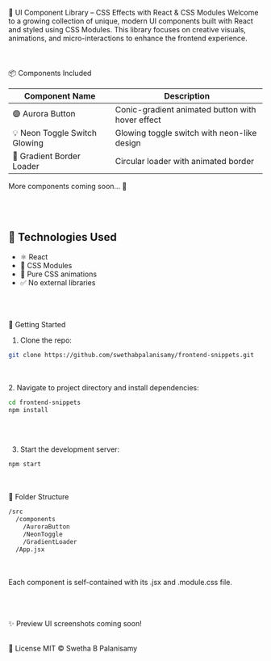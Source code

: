 🧩 UI Component Library – CSS Effects with React & CSS Modules
Welcome to a growing collection of unique, modern UI components built with React and styled using CSS Modules. This library focuses on creative visuals, animations, and micro-interactions to enhance the frontend experience.
<br><br><br><br>
📦 Components Included

| Component Name         | Description                                      |
|------------------------|--------------------------------------------------|
| 🟣 Aurora Button          | Conic-gradient animated button with hover effect |
| 💡 Neon Toggle Switch	Glowing     | Glowing toggle switch with neon-like design      |
| 🔄 Gradient Border Loader | Circular loader with animated border             |


More components coming soon... 🌱
<br><br><br><br>


## 🔧 Technologies Used
- ⚛️ React
- 🎨 CSS Modules
- 🧠 Pure CSS animations
- ✅ No external libraries
  <br><br><br><br>

🚀 Getting Started
1. Clone the repo:
```bash
git clone https://github.com/swethabpalanisamy/frontend-snippets.git
```

<br><br>
2. Navigate to project directory and install dependencies:
   <br>
```bash
cd frontend-snippets
npm install
```
<br><br>

3. Start the development server:

```bash
npm start
```

<br><br>
📁 Folder Structure

```bash
/src
  /components
    /AuroraButton
    /NeonToggle
    /GradientLoader
  /App.jsx
```

<br><br>
Each component is self-contained with its .jsx and .module.css file.
<br><br><br><br>

✨ Preview
UI screenshots coming soon!

<br>
📄 License
MIT © Swetha B Palanisamy
